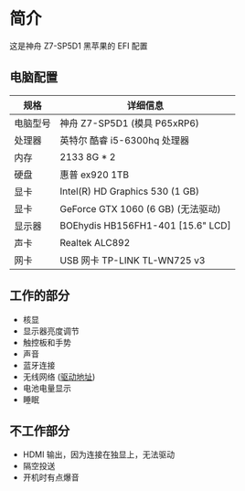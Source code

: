 # 简介

这是神舟 Z7-SP5D1 黑苹果的 EFI 配置

## 电脑配置

| 规格     | 详细信息                                     
| --- | ---
| 电脑型号 | 神舟 Z7-SP5D1 (模具 P65xRP6)           
| 处理器   | 英特尔 酷睿 i5-6300hq 处理器
| 内存     | 2133 8G * 2                 
| 硬盘     | 惠普 ex920 1TB                  
| 显卡 | Intel(R) HD Graphics 530 (1 GB)
| 显卡 | GeForce GTX 1060 (6 GB) (无法驱动)
| 显示器   | BOEhydis HB156FH1-401 [15.6" LCD]  
| 声卡     | Realtek ALC892                    
| 网卡     | USB 网卡 TP-LINK TL-WN725 v3

## 工作的部分

- 核显
- 显示器亮度调节
- 触控板和手势
- 声音
- 蓝牙连接
- 无线网络 ([驱动地址](https://github.com/chris1111/Wireless-USB-Adapter-Clover))
- 电池电量显示
- 睡眠

## 不工作部分

- HDMI 输出，因为连接在独显上，无法驱动
- 隔空投送
- 开机时有点爆音
